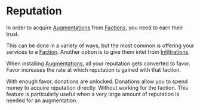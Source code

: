 # Reputation

In order to acquire [Augmentations](augmentations.md) from [Factions](factions.md), you need to earn their trust.

This can be done in a variety of ways, but the most common is offering your services to a [Faction](faction.md).
Another option is to give them intel from [Infiltrations](infiltration.md).

When installing [Augmentations](augmentations.md), all your reputation gets converted to favor.
Favor increases the rate at which reputation is gained with that faction.

With enough favor, donations are unlocked.
Donations allow you to spend money to acquire reputation directly.
Without working for the faction.
This feature is particularly useful when a very large amount of reputation is needed for an augmentation.
